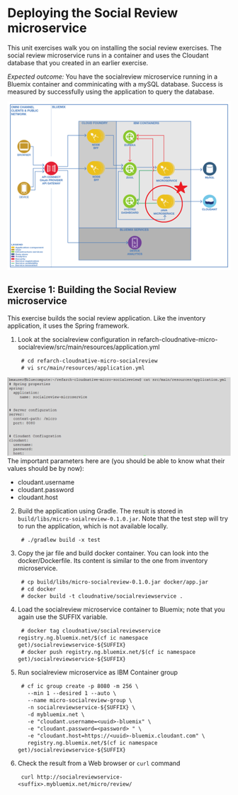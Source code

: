 # Deploying the Social Review microservice 

This unit exercises walk you on installing the social review exercises. The social review microservice runs in a container and uses the Cloudant database that you created in an earlier exercise.

<em>Expected outcome:</em> You have the socialreview microservice running in a Bluemix container and comminicating with a mySQL database. Success is measured by successfully using the application to query the database.

![appl yml](images/socialarchitecture.png)
 
 

## Exercise 1: Building the Social Review microservice

This exercise builds the social review application. Like the inventory application, it uses the Spring framework. 

1. Look at the socialreview configuration in refarch-cloudnative-micro-socialreview/src/main/resources/application.yml

        # cd refarch-cloudnative-micro-socialreview
        # vi src/main/resources/application.yml
![appl yml](images/appl-yml.png)
   The important parameters here are (you should be able to know what their values should be by now):

   - cloudant.username
   - cloudant.password 
   - cloudant.host

2. Build the application using Gradle. The result is stored in `build/libs/micro-soialreview-0.1.0.jar`. Note that the test step will try to run the application, which is not available locally.

        # ./gradlew build -x test

3. Copy the jar file and build docker container. You can look into the docker/Dockerfile. Its content is similar to the one from inventory microservice.

        # cp build/libs/micro-socialreview-0.1.0.jar docker/app.jar
        # cd docker
        # docker build -t cloudnative/socialreviewservice .

3. Load the socialreview microservice container to Bluemix; note that you again use the SUFFIX variable.

        # docker tag cloudnative/socialreviewservice registry.ng.bluemix.net/$(cf ic namespace get)/socialreviewservice-${SUFFIX}
        # docker push registry.ng.bluemix.net/$(cf ic namespace get)/socialreviewservice-${SUFFIX}

4. Run socialreview microservice as IBM Container group 

        # cf ic group create -p 8080 -m 256 \
          --min 1 --desired 1 --auto \
          --name micro-socialreview-group \
          -n socialreviewservice-${SUFFIX} \
          -d mybluemix.net \
          -e "cloudant.username=<uuid>-bluemix" \
          -e "cloudant.password=<password> " \
          -e "cloudant.host=https://<uuid>-bluemix.cloudant.com" \ 
          registry.ng.bluemix.net/$(cf ic namespace get)/socialreviewservice-${SUFFIX}

5. Check the result from a Web browser or `curl` command 

        curl http://socialreviewservice-<suffix>.mybluemix.net/micro/review/




 